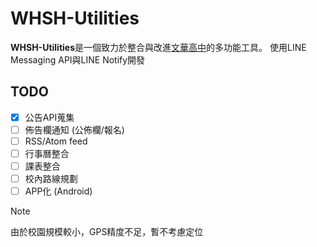 # WHSH-Utilities
**WHSH-Utilities**是一個致力於整合與改進[文華高中](https://whsh.tc.edu.tw/)的多功能工具。
使用LINE Messaging API與LINE Notify開發
## TODO
- [x] 公告API蒐集
- [ ] 佈告欄通知 (公佈欄/報名)
- [ ] RSS/Atom feed
- [ ] 行事曆整合
- [ ] 課表整合
- [ ] 校內路線規劃
- [ ] APP化 (Android)
> [!NOTE]
> 由於校園規模較小，GPS精度不足，暫不考慮定位
